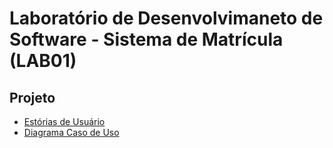 # Laboratório de Desenvolvimaneto de Software - Sistema de Matrícula (LAB01)

## Projeto
- [Estórias de Usuário](./projeto/estorias_usuario.md)
- [Diagrama Caso de Uso](./projeto/diagrama_caso_de_uso.png)
